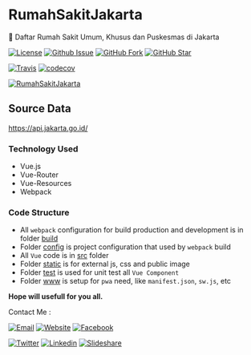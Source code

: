 # RumahSakitJakarta
:hospital: Daftar Rumah Sakit Umum, Khusus dan Puskesmas di Jakarta


[![License](https://img.shields.io/github/license/mazipan/RumahSakitJakarta.svg?maxAge=3600)](https://github.com/mazipan/RumahSakitJakarta) 
[![Github Issue](https://img.shields.io/github/issues/mazipan/RumahSakitJakarta.svg?maxAge=3600)](https://github.com/mazipan/RumahSakitJakarta/issues) 
[![GitHub Fork](https://img.shields.io/github/forks/mazipan/RumahSakitJakarta.svg?maxAge=3600)](https://github.com/mazipan/RumahSakitJakarta/network) 
[![GitHub Star](https://img.shields.io/github/stars/mazipan/RumahSakitJakarta.svg?maxAge=3600)](https://github.com/mazipan/RumahSakitJakarta/stargazers) 

[![Travis](https://img.shields.io/travis/mazipan/RumahSakitJakarta.svg)](https://travis-ci.org/mazipan/RumahSakitJakarta)
[![codecov](https://codecov.io/gh/mazipan/RumahSakitJakarta/branch/master/graph/badge.svg)](https://codecov.io/gh/mazipan/RumahSakitJakarta)

[![RumahSakitJakarta](https://raw.githubusercontent.com/mazipan/RumahSakitJakarta/master/static/images/RumahSakitJakarta-logo.png)](https://mazipan.github.io/RumahSakitJakarta/)

## Source Data
https://api.jakarta.go.id/


### Technology Used
+ Vue.js
+ Vue-Router
+ Vue-Resources
+ Webpack

### Code Structure
+ All `webpack` configuration for build production and development is in folder [build](https://github.com/mazipan/explore-github/tree/master/build)
+ Folder [config](https://github.com/mazipan/explore-github/tree/master/config) is project configuration that used by `webpack` build
+ All `Vue` code is in [src](https://github.com/mazipan/explore-github/tree/master/src) folder
+ Folder [static](https://github.com/mazipan/explore-github/tree/master/static) is for external js, css and public image
+ Folder [test](https://github.com/mazipan/explore-github/tree/master/test/unit) is used for unit test all `Vue Component`
+ Folder [www](https://github.com/mazipan/explore-github/tree/master/www) is setup for `pwa` need, like `manifest.json`, `sw.js`, etc


**Hope will usefull for you all.**

Contact Me :

[![Email](https://img.shields.io/badge/mazipanneh-Email-yellow.svg?maxAge=3600)](mailto:mazipanneh@gmail.com) 
[![Website](https://img.shields.io/badge/mazipanneh-Blog-brightgreen.svg?maxAge=3600)](https://mazipanneh.com/blog/)
[![Facebook](https://img.shields.io/badge/mazipanneh-Facebook-blue.svg?maxAge=3600)](https://facebook.com/mazipanneh) 

[![Twitter](https://img.shields.io/badge/Maz_Ipan-Twitter-55acee.svg?maxAge=3600)](https://twitter.com/Maz_Ipan) 
[![Linkedin](https://img.shields.io/badge/irfanmaulanamazipan-Linkedin-0077b5.svg?maxAge=3600)](https://id.linkedin.com/in/irfanmaulanamazipan) 
[![Slideshare](https://img.shields.io/badge/IrfanMaulana21-Slideshare-0077b5.svg?maxAge=3600)](https://www.slideshare.net/IrfanMaulana21) 